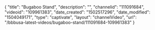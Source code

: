 {
    "title": "Bugaboo Stand",
    "description": "",
    "channelid": "111091684",
    "videoid": "109961383",
    "date_created": "1502517296",
    "date_modified": "1504049171",
    "type": "captivate",
    "layout": "channelVideo",
    "url": "\/bbbusa-latest-videos\/bugaboo-stand\/111091684-109961383"
}